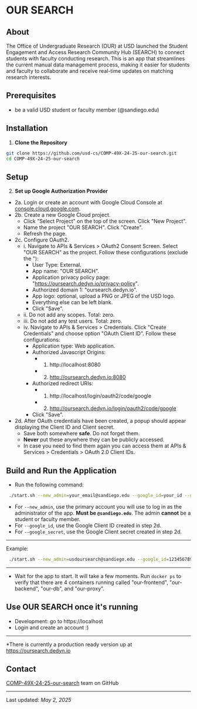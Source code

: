 # OUR SEARCH

## About

The Office of Undergraduate Research (OUR) at USD launched the Student Engagement and Access Research Community Hub (SEARCH) to connect students with faculty conducting research. This is an app that streamlines the current manual data management process, making it easier for students and faculty to collaborate and receive real-time updates on matching research interests.

## Prerequisites

* be a valid USD student or faculty member (@sandiego.edu)

## Installation

1. **Clone the Repository**
  ```bash
  git clone https://github.com/usd-cs/COMP-49X-24-25-our-search.git
  cd COMP-49X-24-25-our-search
  ```

## Setup

2. **Set up Google Authorization Provider**

* 2a. Login or create an account with Google Cloud Console at [console.cloud.google.com](https://console.cloud.google.com/welcome). 
* 2b. Create a new Google Cloud project.
  * Click "Select Project" on the top of the screen. Click "New Project".
  * Name the project "OUR SEARCH". Click "Create". 
  * Refresh the page.
* 2c. Configure OAuth2.
  * i. Navigate to APIs & Services > OAuth2 Consent Screen. Select "OUR SEARCH" as the project. Follow these configurations (exclude the "):
    * User Type: External.
    * App name: "OUR SEARCH".
    * Application privacy policy page: "https://oursearch.dedyn.io/privacy-policy".
    * Authorized domain 1: "oursearch.dedyn.io".
    * App logo: optional, upload a PNG or JPEG of the USD logo.
    * Everything else can be left blank.
    * Click "Save".
  * ii. Do not add any scopes. Total: zero.  
  * iii. Do not add any test users. Total: zero.
  * iv. Navigate to APIs & Services > Credentials. Click "Create Credentials" and choose option "OAuth Client ID". Follow these configurations:
    * Application type: Web application.
    * Authorized Javascript Origins:
      * 1. http://localhost:8080
      * 2. http://oursearch.dedyn.io:8080
    * Authorized redirect URIs:
      * 1. http://localhost/login/oauth2/code/google
      * 2. http://oursearch.dedyn.io/login/oauth2/code/google
    * Click "Save".
* 2d. After OAuth credentials have been created, a popup should appear displaying the Client ID and Client secret.
  * Save both somewhere **safe**. Do not forget them. 
  * **Never** put these anywhere they can be publicly accessed. 
  * In case you need to find them again you can access them at APIs & Services > Credentials > OAuth 2.0 Client IDs.

## Build and Run the Application

  * Run the following command:
   ```bash
    ./start.sh --new_admin=your_email@sandiego.edu --google_id=your_id --google_secret=your_secret
   ```
  * For `--new_admin`, use the primary account you will use to log in as the administrator of the app. **Must be `@sandiego.edu`**. The admin **cannot** be a student or faculty member.
  * For `--google_id`, use the Google Client ID created in step 2d. 
  * For `--google_secret`, use the Google Client secret created in step 2d.
  ---
   Example:
   ```bash
    ./start.sh --new_admin=usdoursearch@sandiego.edu --google_id=1234567890-glkdnsdknvmfjf778gua5.apps.googleusercontent.com --google_secret=tKSHFLJKBEBCdjfbv-dhfsSFJDFNM
   ```
  ---
  
- Wait for the app to start. It will take a few moments. Run `docker ps` to verify that there are 4 containers running called "our-frontend", "our-backend", "our-db", and "our-proxy".


## Use OUR SEARCH once it's running

* Development: go to https://localhost
* Login and create an account :)

---
*There is currently a production ready version up at https://oursearch.dedyn.io

## Contact 
[COMP-49X-24-25-our-search](https://github.com/orgs/usd-cs/teams/comp-49x-24-25-our-search) team on GitHub

---
Last updated: *May 2, 2025*